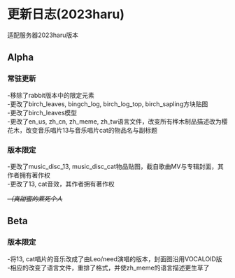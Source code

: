 # 更新日志(2023haru)

适配服务器2023haru版本

## Alpha

### 常驻更新

-移除了rabbit版本中的限定元素  
-更改了birch_leaves, bingch_log, birch_log_top, birch_sapling方块贴图  
-更改了birch_leaves模型  
-更改了en_us, zh_cn, zh_meme, zh_tw语言文件，改变所有桦木制品描述改为樱花木，改变音乐唱片13与音乐唱片cat的物品名与副标题

### 版本限定

-更改了music_disc_13, music_disc_cat物品贴图，截自歌曲MV与专辑封面，其作者拥有著作权  
-更改了13, cat音效，其作者拥有著作权  

*<del>（真甜蜜的累死个人</del>*

## Beta

### 版本限定

-将13, cat唱片的音乐改成了由Leo/need演唱的版本，封面图沿用VOCALOID版  
-相应的改变了语言文件，重排了格式，并使zh_meme的语言描述更生草了
